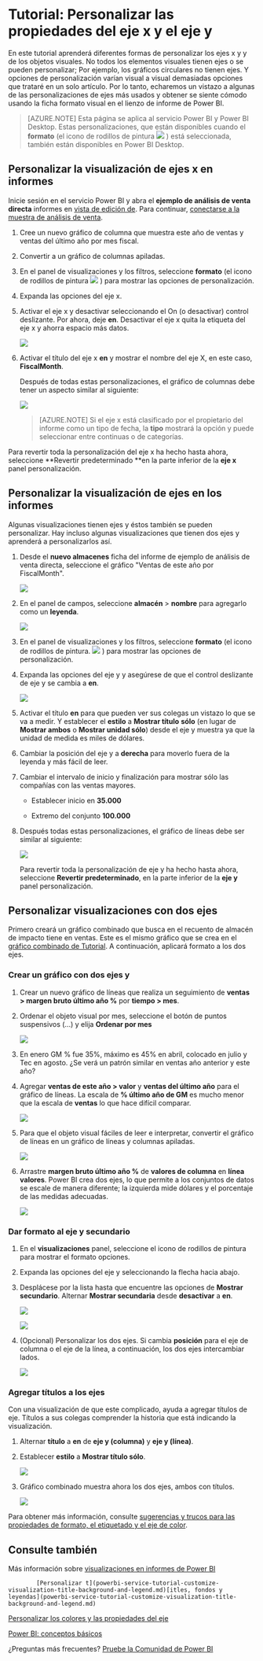 <properties
   pageTitle="Tutorial: Personalizar las propiedades del eje x y el eje y"
   description="Tutorial: Personalizar las propiedades del eje x y el eje y"
   services="powerbi"
   documentationCenter=""
   authors="mihart"
   manager="mblythe"
   backup=""
   editor=""
   tags=""
   qualityFocus="monitoring"
   qualityDate="05/23/2016"/>

<tags
   ms.service="powerbi"
   ms.devlang="NA"
   ms.topic="article"
   ms.tgt_pltfrm="NA"
   ms.workload="powerbi"
   ms.date="10/08/2016"
   ms.author="mihart"/>
# Tutorial: Personalizar las propiedades del eje x y el eje y

En este tutorial aprenderá diferentes formas de personalizar los ejes x y y de los objetos visuales. No todos los elementos visuales tienen ejes o se pueden personalizar; Por ejemplo, los gráficos circulares no tienen ejes. Y opciones de personalización varían visual a visual demasiadas opciones que trataré en un solo artículo. Por lo tanto, echaremos un vistazo a algunas de las personalizaciones de ejes más usados y obtener se siente cómodo usando la ficha formato visual en el lienzo de informe de Power BI.  

>[AZURE.NOTE] Esta página se aplica al servicio Power BI y Power BI Desktop. Estas personalizaciones, que están disponibles cuando el **formato** (el icono de rodillos de pintura ![](media/powerbi-service-tutorial-customize-x-axis-and-y-axis-properties/power-bi-paintroller.png) ) está seleccionada, también están disponibles en Power BI Desktop.  

## Personalizar la visualización de ejes x en informes

Inicie sesión en el servicio Power BI y abra el **ejemplo de análisis de venta directa** informes en [vista de edición de](powerbi-service-interact-with-a-report-in-editing-view.md). Para continuar, [conectarse a la muestra de análisis de venta](powerbi-sample-downloads.md).

1.  Cree un nuevo gráfico de columna que muestra este año de ventas y ventas del último año por mes fiscal. 

2. Convertir a un gráfico de columnas apiladas.

3.  En el panel de visualizaciones y los filtros, seleccione **formato** (el icono de rodillos de pintura ![](media/powerbi-service-tutorial-customize-x-axis-and-y-axis-properties/power-bi-paintroller.png) ) para mostrar las opciones de personalización.

4.  Expanda las opciones del eje x.

5.  Activar el eje x y desactivar seleccionando el On (o desactivar) control deslizante. Por ahora, deje **en**.  Desactivar el eje x quita la etiqueta del eje x y ahorra espacio más datos.

    ![](media/powerbi-service-tutorial-customize-x-axis-and-y-axis-properties/onoffslider.png)

6.  Activar el título del eje x **en** y mostrar el nombre del eje X, en este caso, **FiscalMonth**.  

    Después de todas estas personalizaciones, el gráfico de columnas debe tener un aspecto similar al siguiente:

     ![](media/powerbi-service-tutorial-customize-x-axis-and-y-axis-properties/power-bi-customizexaxisnew.png)

    >[AZURE.NOTE] Si el eje x está clasificado por el propietario del informe como un tipo de fecha, la **tipo** mostrará la opción y puede seleccionar entre continuas o de categorías. 

Para revertir toda la personalización del eje x ha hecho hasta ahora, seleccione **Revertir predeterminado **en la parte inferior de la **eje x** panel personalización.

## Personalizar la visualización de ejes en los informes

Algunas visualizaciones tienen ejes y éstos también se pueden personalizar. Hay incluso algunas visualizaciones que tienen dos ejes y aprenderá a personalizarlos así.

1.  Desde el **nuevo almacenes** ficha del informe de ejemplo de análisis de venta directa, seleccione el gráfico "Ventas de este año por FiscalMonth".

    ![](media/powerbi-service-tutorial-customize-x-axis-and-y-axis-properties/powerbi-chart.png)

2. En el panel de campos, seleccione **almacén** > **nombre** para agregarlo como un **leyenda**.

    ![](media/powerbi-service-tutorial-customize-x-axis-and-y-axis-properties/linechart2new.png)

3.  En el panel de visualizaciones y los filtros, seleccione **formato** (el icono de rodillos de pintura.
    ![](media/powerbi-service-tutorial-customize-x-axis-and-y-axis-properties/power-bi-paintroller.png) ) para mostrar las opciones de personalización.

4. Expanda las opciones del eje y y asegúrese de que el control deslizante de eje y se cambia a **en**.

     ![](media/powerbi-service-tutorial-customize-x-axis-and-y-axis-properties/onoffslider.png)

4.  Activar el título **en** para que pueden ver sus colegas un vistazo lo que se va a medir. Y establecer el **estilo** a **Mostrar título** **sólo** (en lugar de **Mostrar ambos** o **Mostrar unidad sólo**) desde el eje y muestra ya que la unidad de medida es miles de dólares.

3.  Cambiar la posición del eje y a **derecha** para moverlo fuera de la leyenda y más fácil de leer.

4.  Cambiar el intervalo de inicio y finalización para mostrar sólo las compañías con las ventas mayores.

    -   Establecer inicio en **35.000**

    -   Extremo del conjunto **100.000**

6.  Después todas estas personalizaciones, el gráfico de líneas debe ser similar al siguiente:

    ![](media/powerbi-service-tutorial-customize-x-axis-and-y-axis-properties/customizeyaxisnew.png)

    Para revertir toda la personalización de eje y ha hecho hasta ahora, seleccione **Revertir predeterminado**, en la parte inferior de la **eje y** panel personalización.

## Personalizar visualizaciones con dos ejes

Primero creará un gráfico combinado que busca en el recuento de almacén de impacto tiene en ventas.  Este es el mismo gráfico que se crea en el [gráfico combinado de Tutorial](powerbi-service-tutorial-combo-chart-merge-visualizations.md). A continuación, aplicará formato a los dos ejes.

### Crear un gráfico con dos ejes y

1.  Crear un nuevo gráfico de líneas que realiza un seguimiento de **ventas > margen bruto último año %** por **tiempo > mes**. 

2. Ordenar el objeto visual por mes, seleccione el botón de puntos suspensivos (...) y elija **Ordenar por mes**

    ![](media/powerbi-service-tutorial-combo-chart-merge-visualizations/combo1_new.png)

3. En enero GM % fue 35%, máximo es 45% en abril, colocado en julio y Tec en agosto. ¿Se verá un patrón similar en ventas año anterior y este año?

4.  Agregar **ventas de este año > valor** y **ventas del último año** para el gráfico de líneas. La escala de **% último año de GM** es mucho menor que la escala de **ventas** lo que hace difícil comparar.      

    ![](media/powerbi-service-tutorial-combo-chart-merge-visualizations/flatline_new.png)

5.  Para que el objeto visual fáciles de leer e interpretar, convertir el gráfico de líneas en un gráfico de líneas y columnas apiladas.

    ![](media/powerbi-service-tutorial-combo-chart-merge-visualizations/converttocombo_new.png)

4.  Arrastre **margen bruto último año %** de **valores de columna** en **línea valores**. Power BI crea dos ejes, lo que permite a los conjuntos de datos se escale de manera diferente; la izquierda mide dólares y el porcentaje de las medidas adecuadas.

    ![](media/powerbi-service-tutorial-customize-x-axis-and-y-axis-properties/combochart3done.png)

  
### Dar formato al eje y secundario

1.  En el **visualizaciones** panel, seleccione el icono de rodillos de pintura para mostrar el formato opciones.

2.  Expanda las opciones del eje y seleccionando la flecha hacia abajo.

3.  Desplácese por la lista hasta que encuentre las opciones de **Mostrar secundario**. Alternar **Mostrar secundaria** desde **desactivar** a **en**.

    ![](media/powerbi-service-tutorial-customize-x-axis-and-y-axis-properties/combo3.png)

    ![](media/powerbi-service-tutorial-customize-x-axis-and-y-axis-properties/power-bi-dual-axes.png)

4.  (Opcional) Personalizar los dos ejes. Si cambia **posición** para el eje de columna o el eje de la línea, a continuación, los dos ejes intercambiar lados.

    ![](media/powerbi-service-tutorial-customize-x-axis-and-y-axis-properties/power-bi-y-axes-options.png)

### Agregar títulos a los ejes

Con una visualización de que este complicado, ayuda a agregar títulos de eje.  Títulos a sus colegas comprender la historia que está indicando la visualización.

1.  Alternar **título** a **en** de **eje y (columna)** y **eje y (línea)**.

2.  Establecer **estilo** a **Mostrar título sólo**.

    ![](media/powerbi-service-tutorial-customize-x-axis-and-y-axis-properties/yaxissettings.png)

3.  Gráfico combinado muestra ahora los dos ejes, ambos con títulos.

    ![](media/powerbi-service-tutorial-customize-x-axis-and-y-axis-properties/power-bi-dual-titles.png)


Para obtener más información, consulte [sugerencias y trucos para las propiedades de formato, el etiquetado y el eje de color](powerbi-service-tips-and-tricks-for-color-formatting.md).

## Consulte también

Más información sobre [visualizaciones en informes de Power BI](powerbi-service-visualizations-for-reports.md)




            [Personalizar t](powerbi-service-tutorial-customize-visualization-title-background-and-legend.md)[itles, fondos y leyendas](powerbi-service-tutorial-customize-visualization-title-background-and-legend.md)

[Personalizar los colores y las propiedades del eje](powerbi-service-getting-started-with-color-formatting-and-axis-properties.md)

[Power BI: conceptos básicos](powerbi-service-basic-concepts.md)

¿Preguntas más frecuentes? [Pruebe la Comunidad de Power BI](http://community.powerbi.com/)
